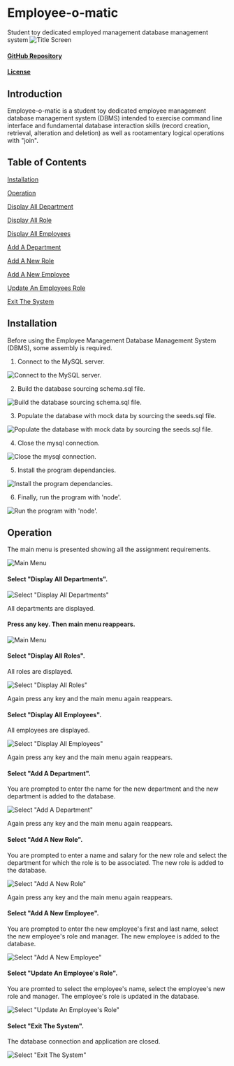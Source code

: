 # Employee-o-matic
Student toy dedicated employed management database management system
![Title Screen](./resources/images/fig_1.png)

#### [GitHub Repository](https://github.com/mjtanner-github/Employee-o-matic)
#### [License](./LICENSE)

## Introduction

Employee-o-matic is a student toy dedicated employee management database management system (DBMS) intended to exercise command line interface and fundamental database interaction skills (record creation, retrieval, alteration and deletion) as well as rootamentary logical operations with "join".

## Table of Contents
[Installation](#installation) 

 [Operation](#operation) 

 [Display All Department](#select-display-all-departments) 

 [Display All Role](#select-display-all-roles") 

 [Display All Employees](#select-display-all-employees) 

 [Add A Department](#select-add-a-department) 

 [Add A New Role](#select-add-a-new-role) 

 [Add A New Employee](#select-add-a-new-employee) 

 [Update An Employees Role](#select-update-an-employee%27s-role) 

 [Exit The System](#select-exit-the-system) 

## Installation

Before using the Employee Management Database Management System (DBMS), some assembly is required.  
1. Connect to the MySQL server.

![Connect to the MySQL server.](./resources/images/fig_21.png)

2. Build the database sourcing schema.sql file.

![Build the database sourcing schema.sql file.](./resources/images/fig_22.png)

3. Populate the database with mock data by sourcing the seeds.sql file.

![Populate the database with mock data by sourcing the seeds.sql file.](./resources/images/fig_23.png)

4. Close the mysql connection.

![Close the mysql connection.](./resources/images/fig_24.png)

5. Install the program dependancies.

![Install the program dependancies.](./resources/images/fig_25.png)

6. Finally, run the program with 'node'. 

![Run the program with 'node'.](./resources/images/fig_26.png)

## Operation

The main menu is presented showing all the assignment requirements.

![Main Menu](./resources/images/fig_3.png)

#### Select "Display All Departments".

![Select "Display All Departments"](./resources/images/fig_2.png)

All departments are displayed.

####  Press any key. Then main menu reappears.

![Main Menu](./resources/images/fig_3.png)

####  Select "Display All Roles".

All roles are displayed. 

![Select "Display All Roles"](./resources/images/fig_4.png)

Again press any key and the main menu again reappears.

####  Select "Display All Employees".

All employees are displayed.

![Select "Display All Employees"](./resources/images/fig_5.png)

Again press any key and the main menu again reappears.

####  Select "Add A Department".

You are prompted to enter the name for the new department and the new department is added to the database.  

![Select "Add A Department"](./resources/images/fig_6.png)

Again press any key and the main menu again reappears.

####  Select "Add A New Role".

You are prompted to enter a name and salary for the new role and select the department for which the role is to be associated. The new role is added to the database.

![Select "Add A New Role"](./resources/images/fig_7.png)

Again press any key and the main menu again reappears.

#### Select "Add A New Employee". 

You are prompted to enter the new employee's first and last name, select the new employee's role and manager. The new employee is added to the database. 

![Select "Add A New Employee"](./resources/images/fig_8.png)

#### Select "Update An Employee's Role".

You are promted to select the employee's name, select the employee's new role and manager. The employee's role is updated in the database.

![Select "Update An Employee's Role"](./resources/images/fig_9.png)

#### Select "Exit The System".

The database connection and application are closed.

![Select "Exit The System"](./resources/images/fig_10.png)
